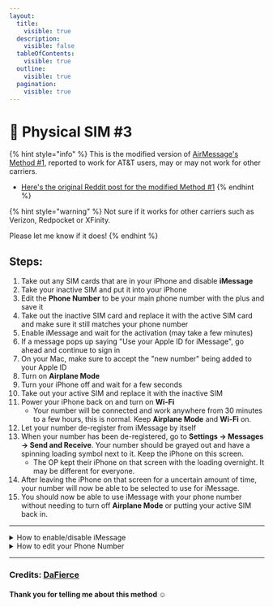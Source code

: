 ```yaml
---
layout:
  title:
    visible: true
  description:
    visible: false
  tableOfContents:
    visible: true
  outline:
    visible: true
  pagination:
    visible: true
---
```


# 📶 Physical SIM #3

{% hint style="info" %}
This is the modified version of [AirMessage's Method #1](https://airmessage.org/help/guide/phone-number#keeping-inactive-sim), reported to work for AT\&T users, may or may not work for other carriers.

* [Here's the original Reddit post for the modified Method #1](https://www.reddit.com/r/AirMessage/comments/fx9qku/working\_modified\_method\_1/?utm\_source=share\&utm\_medium=web3x\&utm\_name=web3xcss\&utm\_term=1\&utm\_content=share\_button)
{% endhint %}

{% hint style="warning" %}
Not sure if it works for other carriers such as Verizon, Redpocket or XFinity.

Please let me know if it does!
{% endhint %}

## Steps:

1. Take out any SIM cards that are in your iPhone and disable **iMessage**
2. Take your inactive SIM and put it into your iPhone
3. Edit the **Phone Number** to be your main phone number with the plus and save it
4. Take out the inactive SIM card and replace it with the active SIM card and make sure it still matches your phone number
5. Enable iMessage and wait for the activation (may take a few minutes)
6. If a message pops up saying "Use your Apple ID for iMessage", go ahead and continue to sign in
7. On your Mac, make sure to accept the "new number" being added to your Apple ID
8. Turn on **Airplane Mode**
9. Turn your iPhone off and wait for a few seconds
10. Take out your active SIM and replace it with the inactive SIM
11. Power your iPhone back on and turn on **Wi-Fi**
    * Your number will be connected and work anywhere from 30 minutes to a few hours, this is normal. Keep **Airplane Mode** and **Wi-Fi** on.
12. Let your number de-register from iMessage by itself
13. When your number has been de-registered, go to **Settings → Messages → Send and Receive**. Your number should be grayed out and have a spinning loading symbol next to it. Keep the iPhone on this screen.
    * The OP kept their iPhone on that screen with the loading overnight. It may be different for everyone.
14. After leaving the iPhone on that screen for a uncertain amount of time, your number will now be able to be selected to use for iMessage.
15. You should now be able to use iMessage with your phone number without needing to turn off **Airplane Mode** or putting your active SIM back in.

***

<details>

<summary>How to enable/disable iMessage</summary>

1. Go to the **Settings** app on your iPhone
2. Scroll down to **Messages**
3. Go to **My Number**
4. Toggle **iMessage** to on/off

</details>

<details>

<summary>How to edit your Phone Number</summary>

1. Go to the **Settings** app on your iPhone
2. Scroll down to **Phone**
3. Go to **My Number**
4. Edit your number to main phone number with the plus
   * **EXAMPLE:** +1 1234567890

</details>

***

### Credits: [DaFierce](https://www.reddit.com/user/DaFierce/)

#### Thank you for telling me about this method ☺️
